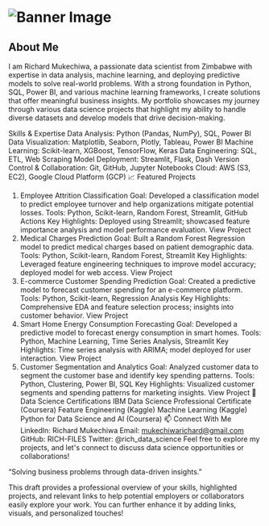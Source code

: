 # ![Banner Image](https://github.com/richardmukechiwa/Richard-Mukechiwa---Data-Scientist-Portfolio/blob/main/RichardMukechiwa-DataScientistBuildingSolutionsthroughData-ezgif.com-video-to-gif-converter.gif)


## **About Me**

I am Richard Mukechiwa, a passionate data scientist from Zimbabwe with expertise in data analysis, machine learning, and deploying predictive models to solve real-world problems. With a strong foundation in Python, SQL, Power BI, and various machine learning frameworks, I create solutions that offer meaningful business insights. My portfolio showcases my journey through various data science projects that highlight my ability to handle diverse datasets and develop models that drive decision-making.

 Skills & Expertise
Data Analysis: Python (Pandas, NumPy), SQL, Power BI
Data Visualization: Matplotlib, Seaborn, Plotly, Tableau, Power BI
Machine Learning: Scikit-learn, XGBoost, TensorFlow, Keras
Data Engineering: SQL, ETL, Web Scraping
Model Deployment: Streamlit, Flask, Dash
Version Control & Collaboration: Git, GitHub, Jupyter Notebooks
Cloud: AWS (S3, EC2), Google Cloud Platform (GCP)
📈 Featured Projects
1. Employee Attrition Classification
Goal: Developed a classification model to predict employee turnover and help organizations mitigate potential losses.
Tools: Python, Scikit-learn, Random Forest, Streamlit, GitHub Actions
Key Highlights: Deployed using Streamlit; showcased feature importance analysis and model performance evaluation.
View Project
2. Medical Charges Prediction
Goal: Built a Random Forest Regression model to predict medical charges based on patient demographic data.
Tools: Python, Scikit-learn, Random Forest, Streamlit
Key Highlights: Leveraged feature engineering techniques to improve model accuracy; deployed model for web access.
View Project
3. E-commerce Customer Spending Prediction
Goal: Created a predictive model to forecast customer spending for an e-commerce platform.
Tools: Python, Scikit-learn, Regression Analysis
Key Highlights: Comprehensive EDA and feature selection process; insights into customer behavior.
View Project
4. Smart Home Energy Consumption Forecasting
Goal: Developed a predictive model to forecast energy consumption in smart homes.
Tools: Python, Machine Learning, Time Series Analysis, Streamlit
Key Highlights: Time series analysis with ARIMA; model deployed for user interaction.
View Project
5. Customer Segmentation and Analytics
Goal: Analyzed customer data to segment the customer base and identify key spending patterns.
Tools: Python, Clustering, Power BI, SQL
Key Highlights: Visualized customer segments and spending patterns for marketing insights.
View Project
🌟 Data Science Certifications
IBM Data Science Professional Certificate (Coursera)
Feature Engineering (Kaggle)
Machine Learning (Kaggle)
Python for Data Science and AI (Coursera)
📫 Connect With Me
LinkedIn: Richard Mukechiwa
Email: mukechiwarichard@gmail.com
GitHub: RICH-FILES
Twitter: @rich_data_science <!-- Optional -->
Feel free to explore my projects, and let's connect to discuss data science opportunities or collaborations!

“Solving business problems through data-driven insights.”

This draft provides a professional overview of your skills, highlighted projects, and relevant links to help potential employers or collaborators easily explore your work. You can further enhance it by adding links, visuals, and personalized touches!







